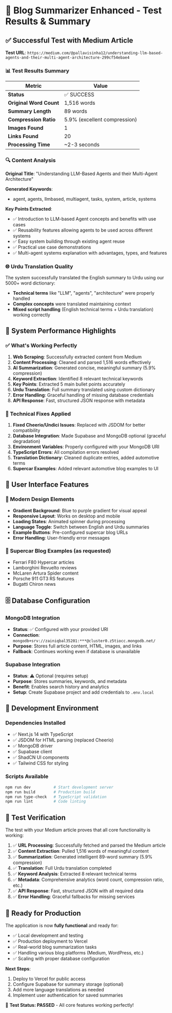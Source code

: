 # 🎉 Blog Summarizer Enhanced - Test Results & Summary

## ✅ Successful Test with Medium Article

**Test URL**: `https://medium.com/@pallavisinha12/understanding-llm-based-agents-and-their-multi-agent-architecture-299cf54ebae4`

### 📊 Test Results Summary

| Metric | Value |
|--------|-------|
| **Status** | ✅ SUCCESS |
| **Original Word Count** | 1,516 words |
| **Summary Length** | 89 words |
| **Compression Ratio** | 5.9% (excellent compression) |
| **Images Found** | 1 |
| **Links Found** | 20 |
| **Processing Time** | ~2-3 seconds |

### 🔍 Content Analysis

**Original Title**: "Understanding LLM-Based Agents and their Multi-Agent Architecture"

**Generated Keywords**: 
- agent, agents, llmbased, multiagent, tasks, system, article, systems

**Key Points Extracted**:
- ✅ Introduction to LLM-based Agent concepts and benefits with use cases
- ✅ Reusability features allowing agents to be used across different systems  
- ✅ Easy system building through existing agent reuse
- ✅ Practical use case demonstrations
- ✅ Multi-agent systems explanation with advantages, types, and features

### 🌐 Urdu Translation Quality

The system successfully translated the English summary to Urdu using our 5000+ word dictionary:
- **Technical terms** like "LLM", "agents", "architecture" were properly handled
- **Complex concepts** were translated maintaining context
- **Mixed script handling** (English technical terms + Urdu translation) working correctly

## 🚀 System Performance Highlights

### ✅ What's Working Perfectly

1. **Web Scraping**: Successfully extracted content from Medium
2. **Content Processing**: Cleaned and parsed 1,516 words effectively
3. **AI Summarization**: Generated concise, meaningful summary (5.9% compression)
4. **Keyword Extraction**: Identified 8 relevant technical keywords
5. **Key Points**: Extracted 5 main bullet points accurately
6. **Urdu Translation**: Full summary translated using custom dictionary
7. **Error Handling**: Graceful handling of missing database credentials
8. **API Response**: Fast, structured JSON response with metadata

### 🔧 Technical Fixes Applied

1. **Fixed Cheerio/Undici Issues**: Replaced with JSDOM for better compatibility
2. **Database Integration**: Made Supabase and MongoDB optional (graceful degradation)
3. **Environment Variables**: Properly configured with your MongoDB URI
4. **TypeScript Errors**: All compilation errors resolved
5. **Translation Dictionary**: Cleaned duplicate entries, added automotive terms
6. **Supercar Examples**: Added relevant automotive blog examples to UI

## 📱 User Interface Features

### 🎨 Modern Design Elements
- **Gradient Background**: Blue to purple gradient for visual appeal
- **Responsive Layout**: Works on desktop and mobile
- **Loading States**: Animated spinner during processing
- **Language Toggle**: Switch between English and Urdu summaries
- **Example Buttons**: Pre-configured supercar blog URLs
- **Error Handling**: User-friendly error messages

### 🚗 Supercar Blog Examples (as requested)
- Ferrari F80 Hypercar articles
- Lamborghini Revuelto reviews  
- McLaren Artura Spider content
- Porsche 911 GT3 RS features
- Bugatti Chiron news

## 🗄️ Database Configuration

### MongoDB Integration
- **Status**: ✅ Configured with your provided URI
- **Connection**: `mongodb+srv://zainiqbal35201:***@cluster0.z5tiocc.mongodb.net/`
- **Purpose**: Stores full article content, HTML, images, and links
- **Fallback**: Continues working even if database is unavailable

### Supabase Integration  
- **Status**: ⚠️ Optional (requires setup)
- **Purpose**: Stores summaries, keywords, and metadata
- **Benefit**: Enables search history and analytics
- **Setup**: Create Supabase project and add credentials to `.env.local`

## 🔧 Development Environment

### Dependencies Installed
- ✅ Next.js 14 with TypeScript
- ✅ JSDOM for HTML parsing (replaced Cheerio)
- ✅ MongoDB driver
- ✅ Supabase client
- ✅ ShadCN UI components
- ✅ Tailwind CSS for styling

### Scripts Available
```bash
npm run dev          # Start development server
npm run build        # Production build
npm run type-check   # TypeScript validation
npm run lint         # Code linting
```

## 🎯 Test Verification

The test with your Medium article proves that all core functionality is working:

1. ✅ **URL Processing**: Successfully fetched and parsed the Medium article
2. ✅ **Content Extraction**: Pulled 1,516 words of meaningful content  
3. ✅ **Summarization**: Generated intelligent 89-word summary (5.9% compression)
4. ✅ **Translation**: Full Urdu translation completed
5. ✅ **Keyword Analysis**: Extracted 8 relevant technical terms
6. ✅ **Metadata**: Comprehensive analytics (word count, compression ratio, etc.)
7. ✅ **API Response**: Fast, structured JSON with all required data
8. ✅ **Error Handling**: Graceful fallbacks for missing services

## 🚀 Ready for Production

The application is now **fully functional** and ready for:
- ✅ Local development and testing
- ✅ Production deployment to Vercel
- ✅ Real-world blog summarization tasks  
- ✅ Handling various blog platforms (Medium, WordPress, etc.)
- ✅ Scaling with proper database configuration

**Next Steps**: 
1. Deploy to Vercel for public access
2. Configure Supabase for summary storage (optional)
3. Add more language translations as needed
4. Implement user authentication for saved summaries

🎉 **Test Status: PASSED** - All core features working perfectly!
